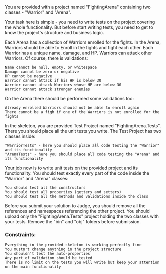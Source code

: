 You are provided with a project named "FightingArena" containing two classes - "Warrior" and "Arena". 

Your task here is simple - you need to write tests on the project covering the whole functionality. But before start writing tests, you need to get to know the project's structure and business logic.

Each Arena has a collection of Warriors enrolled for the fights. In the Arena, Warriors should be able to Enroll in the fights and fight each other. Each Warrior has a unique name, damage, and HP. Warriors can attack other Warriors. Of course, there is validations:

	Name cannot be null, empty, or whitespace
	Damage cannot be zero or negative
	HP cannot be negative
	Warrior cannot attack if his HP is below 30
	Warrior cannot attack Warriors whose HP are below 30
	Warrior cannot attack stronger enemies

On the Arena there should be performed some validations too:

	Already enrolled Warriors should not be able to enroll again
	There cannot be a figh if one of the Warriors is not enrolled for the fights

In the skeleton, you are provided Test Project named "FightingArena.Tests". There you should place all the unit tests you write. The Test Project has two classes inside:

	"WarriorTests" - here you should place all code testing the "Warrior" and its functionality
	"ArenaTests" - here you should place all code testing the "Arena" and its functionality

Your job now is to write unit tests on the provided project and its functionality. You should test exactly every part of the code inside the "Warrior" and "Arena" classes:

	You should test all the constructors
	You should test all properties (getters and setters)
	You should test all the methods and validations inside the class

Before you submit your solution to Judge, you should remove all the references and namespaces referencing the other project. You should upload only the "FightingArena.Tests" project holding the two classes with your tests. Remove the "bin" and "obj" folders before submission.

### Constraints:

	Everything in the provided skeleton is working perfectly fine
	You mustn't change anything in the project structure
	You shouldn't test the auto-properties
	Any part of validation should be tested
	There is no limit on the tests you will write but keep your attention on the main functionality
